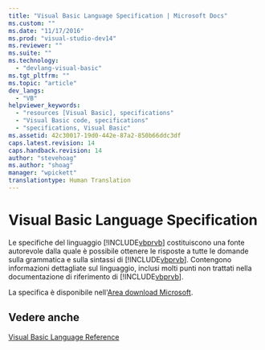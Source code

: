```yaml
---
title: "Visual Basic Language Specification | Microsoft Docs"
ms.custom: ""
ms.date: "11/17/2016"
ms.prod: "visual-studio-dev14"
ms.reviewer: ""
ms.suite: ""
ms.technology: 
  - "devlang-visual-basic"
ms.tgt_pltfrm: ""
ms.topic: "article"
dev_langs: 
  - "VB"
helpviewer_keywords: 
  - "resources [Visual Basic], specifications"
  - "Visual Basic code, specifications"
  - "specifications, Visual Basic"
ms.assetid: 42c30017-19d0-442e-87a2-850b66ddc3df
caps.latest.revision: 14
caps.handback.revision: 14
author: "stevehoag"
ms.author: "shoag"
manager: "wpickett"
translationtype: Human Translation
---
```

# Visual Basic Language Specification
Le specifiche del linguaggio [!INCLUDE[vbprvb](../../csharp/programming-guide/concepts/linq/includes/vbprvb_md.md)] costituiscono una fonte autorevole dalla quale è possibile ottenere le risposte a tutte le domande sulla grammatica e sulla sintassi di [!INCLUDE[vbprvb](../../csharp/programming-guide/concepts/linq/includes/vbprvb_md.md)].  Contengono informazioni dettagliate sul linguaggio, inclusi molti punti non trattati nella documentazione di riferimento di [!INCLUDE[vbprvb](../../csharp/programming-guide/concepts/linq/includes/vbprvb_md.md)].  
  
 La specifica è disponibile nell'[Area download Microsoft](http://go.microsoft.com/fwlink/?LinkId=188623).  
  
## Vedere anche  
 [Visual Basic Language Reference](../../visual-basic/language-reference/index.md)